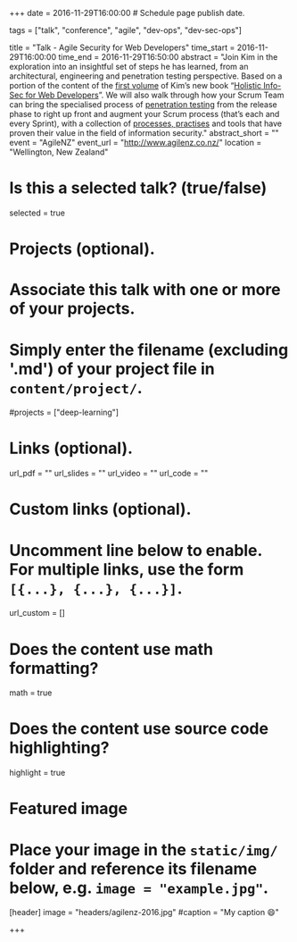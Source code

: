 +++
date = 2016-11-29T16:00:00  # Schedule page publish date.

tags = ["talk", "conference", "agile", "dev-ops", "dev-sec-ops"]

title = "Talk - Agile Security for Web Developers"
time_start = 2016-11-29T16:00:00
time_end = 2016-11-29T16:50:00
abstract = "Join Kim in the exploration into an insightful set of steps he has learned, from an architectural, engineering and penetration testing perspective. Based on a portion of the content of the [first volume](https://f0.holisticinfosecforwebdevelopers.com/) of Kim’s new book “[Holistic Info-Sec for Web Developers](https://holisticinfosecforwebdevelopers.com/)”. We will also walk through how your Scrum Team can bring the specialised process of [penetration testing](https://f0.holisticinfosecforwebdevelopers.com/chap06.html#process-and-practises-penetration-testing) from the release phase to right up front and augment your Scrum process (that’s each and every Sprint), with a collection of [processes, practises](https://f0.holisticinfosecforwebdevelopers.com/chap06.html#process-and-practises-agile-development-and-practices) and tools that have proven their value in the field of information security."
abstract_short = ""
event = "AgileNZ"
event_url = "http://www.agilenz.co.nz/"
location = "Wellington, New Zealand"

# Is this a selected talk? (true/false)
selected = true

# Projects (optional).
#   Associate this talk with one or more of your projects.
#   Simply enter the filename (excluding '.md') of your project file in `content/project/`.
#projects = ["deep-learning"]

# Links (optional).
url_pdf = ""
url_slides = ""
url_video = ""
url_code = ""

# Custom links (optional).
#   Uncomment line below to enable. For multiple links, use the form `[{...}, {...}, {...}]`.
url_custom = []


# Does the content use math formatting?
math = true

# Does the content use source code highlighting?
highlight = true

# Featured image
# Place your image in the `static/img/` folder and reference its filename below, e.g. `image = "example.jpg"`.
[header]
image = "headers/agilenz-2016.jpg"
#caption = "My caption :smile:"

+++


